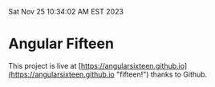 Sat Nov 25 10:34:02 AM EST 2023

# Angular Fifteen


This project is live at [https://angularsixteen.github.io](https://angularsixteen.github.io "fifteen!") thanks to Github.

```bash

